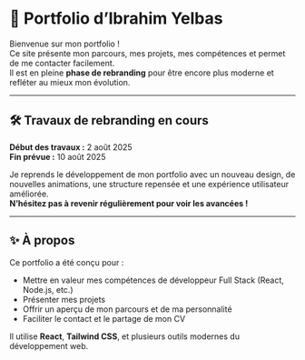 # 🚀 Portfolio d’Ibrahim Yelbas

Bienvenue sur mon portfolio !  
Ce site présente mon parcours, mes projets, mes compétences et permet de me contacter facilement.  
Il est en pleine **phase de rebranding** pour être encore plus moderne et refléter au mieux mon évolution.

---

## 🛠️ Travaux de rebranding en cours

**Début des travaux :** 2 août 2025  
**Fin prévue :** 10 août 2025

Je reprends le développement de mon portfolio avec un nouveau design, de nouvelles animations, une structure repensée et une expérience utilisateur améliorée.  
**N’hésitez pas à revenir régulièrement pour voir les avancées !**

---

## ✨ À propos

Ce portfolio a été conçu pour :

- Mettre en valeur mes compétences de développeur Full Stack (React, Node.js, etc.)
- Présenter mes projets
- Offrir un aperçu de mon parcours et de ma personnalité
- Faciliter le contact et le partage de mon CV

Il utilise **React**, **Tailwind CSS**, et plusieurs outils modernes du développement web.
